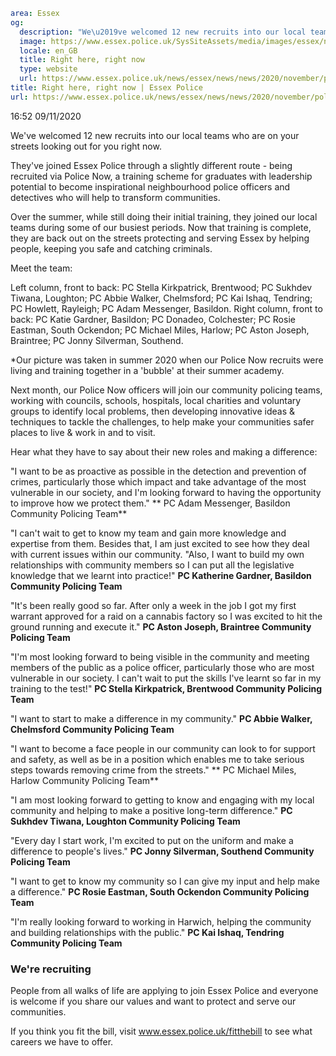 ```yaml
area: Essex
og:
  description: "We\u2019ve welcomed 12 new recruits into our local teams who are on your streets looking out for you right now."
  image: https://www.essex.police.uk/SysSiteAssets/media/images/essex/news/news/2020/11-november/police-now-2020-group-summer-3-091120-600x300.jpg?crop=(15,0,585,300)&amp;w=600&amp;h=300&amp;scale=both
  locale: en_GB
  title: Right here, right now
  type: website
  url: https://www.essex.police.uk/news/essex/news/news/2020/november/police-now/
title: Right here, right now | Essex Police
url: https://www.essex.police.uk/news/essex/news/news/2020/november/police-now/
```

16:52 09/11/2020

We've welcomed 12 new recruits into our local teams who are on your streets looking out for you right now.

They've joined Essex Police through a slightly different route - being recruited via Police Now, a training scheme for graduates with leadership potential to become inspirational neighbourhood police officers and detectives who will help to transform communities.

Over the summer, while still doing their initial training, they joined our local teams during some of our busiest periods. Now that training is complete, they are back out on the streets protecting and serving Essex by helping people, keeping you safe and catching criminals.

Meet the team:

Left column, front to back: PC Stella Kirkpatrick, Brentwood; PC Sukhdev Tiwana, Loughton; PC Abbie Walker, Chelmsford; PC Kai Ishaq, Tendring; PC Howlett, Rayleigh; PC Adam Messenger, Basildon.
Right column, front to back: PC Katie Gardner, Basildon; PC Donadeo, Colchester; PC Rosie Eastman, South Ockendon; PC Michael Miles, Harlow; PC Aston Joseph, Braintree; PC Jonny Silverman, Southend.

*Our picture was taken in summer 2020 when our Police Now recruits were living and training together in a 'bubble' at their summer academy.

Next month, our Police Now officers will join our community policing teams, working with councils, schools, hospitals, local charities and voluntary groups to identify local problems, then developing innovative ideas & techniques to tackle the challenges, to help make your communities safer places to live & work in and to visit.

Hear what they have to say about their new roles and making a difference:

"I want to be as proactive as possible in the detection and prevention of crimes, particularly those which impact and take advantage of the most vulnerable in our society, and I'm looking forward to having the opportunity to improve how we protect them." **
PC Adam Messenger, Basildon Community Policing Team**

"I can't wait to get to know my team and gain more knowledge and expertise from them. Besides that, I am just excited to see how they deal with current issues within our community.
"Also, I want to build my own relationships with community members so I can put all the legislative knowledge that we learnt into practice!"
**PC Katherine Gardner, Basildon Community Policing Team**

"It's been really good so far. After only a week in the job I got my first warrant approved for a raid on a cannabis factory so I was excited to hit the ground running and execute it."
**PC Aston Joseph, Braintree Community Policing Team**

"I'm most looking forward to being visible in the community and meeting members of the public as a police officer, particularly those who are most vulnerable in our society. I can't wait to put the skills I've learnt so far in my training to the test!"
 **PC Stella Kirkpatrick, Brentwood Community Policing Team**

"I want to start to make a difference in my community."
 **PC Abbie Walker, Chelmsford Community Policing Team**

"I want to become a face people in our community can look to for support and safety, as well as be in a position which enables me to take serious steps towards removing crime from the streets." **
PC Michael Miles, Harlow Community Policing Team**

"I am most looking forward to getting to know and engaging with my local community and helping to make a positive long-term difference."
 **PC Sukhdev Tiwana, Loughton Community Policing Team**

"Every day I start work, I'm excited to put on the uniform and make a difference to people's lives."
 **PC Jonny Silverman, Southend Community Policing Team**

"I want to get to know my community so I can give my input and help make a difference."
 **PC Rosie Eastman, South Ockendon Community Policing Team**

"I'm really looking forward to working in Harwich, helping the community and building relationships with the public."
 **PC Kai Ishaq, Tendring Community Policing Team**

### We're recruiting

People from all walks of life are applying to join Essex Police and everyone is welcome if you share our values and want to protect and serve our communities.

If you think you fit the bill, visit www.essex.police.uk/fitthebill to see what careers we have to offer.
